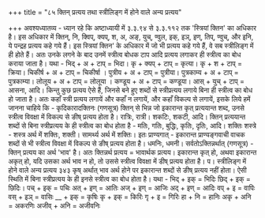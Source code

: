 +++
title = "८५ क्तिन् प्रत्यय तथा स्त्रीलिङ्ग में होने वाले अन्य प्रत्यय"

+++
अवश्यध्यातव्य - ध्यान रहे कि अष्टाध्यायी में ३.३.९४ से ३.३.११२ तक 'स्त्रियां क्तिन' का अधिकार है। इस अधिकार में क्तिन्, नि, क्विप्, क्यप्, श, अ, अङ्, युच्, ण्वुल, इक्, इञ्, इण्, तिप्, ण्वुच्, और इनि, ये पन्द्रह प्रत्यय कहे गये हैं।
इस स्त्रियां क्तिन' के अधिकार में जो भी प्रत्यय कहे गये हैं, वे सब स्त्रीलिङ्ग में ही होते हैं। अतः उनके लगने के बाद उनमें स्त्रीत्व बोधक टाप आदि प्रत्यय लगाकर ही स्त्रीत्व का बोध कराया जाता है। यथा -
भिद् + अ + टाप् = भिदा। कृ + क्यप् + टाप् = कृत्या। कृ + श + टाप् = क्रिया। चिकीर्ष + अ + टाप् = चिकीर्षा । पुत्रीय + अ + टाप् = पुत्रीया। पुत्रकाम्य + अ + टाप् = पुत्रकाम्या। लोलूय + अ + टाप् = लोलूया । कण्डूय + अ + टाप् = कण्डूया। आस् + युच् + टाप् = आसना, आदि।
किन्तु कुछ प्रत्यय ऐसे हैं, जिनसे बने हुए शब्दों से स्त्रीप्रत्यय लगाये बिना ही स्त्रीत्व का बोध हो जाता है। अतः कहाँ स्त्री प्रत्यय लगायें और कहाँ न लगायें,
और कहाँ विकल्प से लगायें, इसके लिये हमें जानना चाहिये कि -
कृदिकारादक्तिनः (गणसूत्र)
क्तिन् से भिन्न जो इकारान्त कृत् प्रत्ययान्त शब्द, उनसे स्त्रीत्व विवक्षा में विकल्प से ङीष् प्रत्यय होता है। रात्रिः, रात्री। शकटिः, शकटी, आदि।
क्तिन् प्रत्ययान्त शब्दों से बिना स्त्रीप्रत्यय के ही स्त्रीत्व का बोध होता है -
मतिः, गतिः, बुद्धिः, कृतिः, दृतिः, आदि। शक्तिः शस्त्रे - शस्त्र अर्थ में शक्तिः, शक्ती। सामर्थ्य अर्थ में शक्तिः।
इतः प्राण्यगात् - इकारान्त प्राण्यङ्गवाची वाचक शब्दों से भी स्त्रीत्व विवक्षा में विकल्प से ङीष् प्रत्यय होता है। धमनिः, धमनी।
सर्वतोऽक्तिन्नर्थात् (गणसूत्र) - क्तिन् प्रत्यय का अर्थ 'भाव' है। अतः क्तिन्नर्थ प्रत्यय = भावार्थक प्रत्यय।
इकारान्त कृत् हो, अथवा इकारान्त अकृत् हो, यदि उसका अर्थ भाव न हो, तो उससे स्त्रीत्व विवक्षा में डीष् प्रत्यय होता है।
प।
स्त्रीलिङ्ग में होने वाले अन्य प्रत्यय
३४३
कृष्
अर्थात् भाव अर्थ होने पर इकारान्त शब्दों से ङीष् प्रत्यय नहीं होता। ऐसी स्थिति में बिना स्त्रीप्रत्यय के ही इनसे स्त्रीत्व का बोध होता है। यथा - भिद् + इक् = भिदिः छिद् + इक् = छिदिः। पच् + इक् = पचिः
अत् + इण् = आतिः अज् + इण् = आजिः अद् + इण् = आदिः वप् + इ = वापिः
वस् + इञ् = वासिः __ + इक् = कृषिः
कृ + इक् = किरिः गृ + इ = गिरिः
हा + नि = हानिः अकृ + अनि = अकरणिः अजीव् + अनि = अजीवनिः